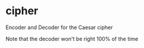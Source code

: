 # cipher

Encoder and Decoder for the Caesar cipher

Note that the decoder won't be right 100% of the time

